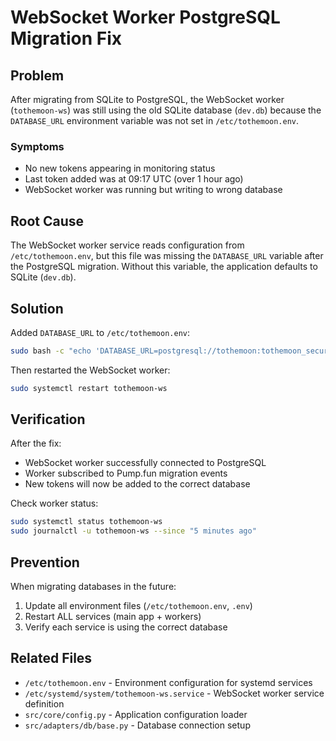 # WebSocket Worker PostgreSQL Migration Fix

## Problem

After migrating from SQLite to PostgreSQL, the WebSocket worker (`tothemoon-ws`) was still using the old SQLite database (`dev.db`) because the `DATABASE_URL` environment variable was not set in `/etc/tothemoon.env`.

### Symptoms
- No new tokens appearing in monitoring status
- Last token added was at 09:17 UTC (over 1 hour ago)
- WebSocket worker was running but writing to wrong database

## Root Cause

The WebSocket worker service reads configuration from `/etc/tothemoon.env`, but this file was missing the `DATABASE_URL` variable after the PostgreSQL migration. Without this variable, the application defaults to SQLite (`dev.db`).

## Solution

Added `DATABASE_URL` to `/etc/tothemoon.env`:

```bash
sudo bash -c "echo 'DATABASE_URL=postgresql://tothemoon:tothemoon_secure_pass_2024@localhost/tothemoon_prod' >> /etc/tothemoon.env"
```

Then restarted the WebSocket worker:

```bash
sudo systemctl restart tothemoon-ws
```

## Verification

After the fix:
- WebSocket worker successfully connected to PostgreSQL
- Worker subscribed to Pump.fun migration events
- New tokens will now be added to the correct database

Check worker status:
```bash
sudo systemctl status tothemoon-ws
sudo journalctl -u tothemoon-ws --since "5 minutes ago"
```

## Prevention

When migrating databases in the future:
1. Update all environment files (`/etc/tothemoon.env`, `.env`)
2. Restart ALL services (main app + workers)
3. Verify each service is using the correct database

## Related Files
- `/etc/tothemoon.env` - Environment configuration for systemd services
- `/etc/systemd/system/tothemoon-ws.service` - WebSocket worker service definition
- `src/core/config.py` - Application configuration loader
- `src/adapters/db/base.py` - Database connection setup
